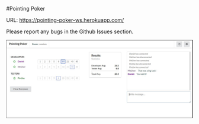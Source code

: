 #Pointing Poker

URL: https://pointing-poker-ws.herokuapp.com/

Please report any bugs in the Github Issues section.

![Example Image of App](example.jpg)
